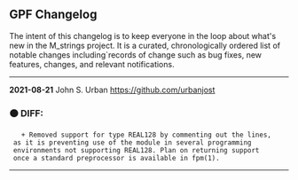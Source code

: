 ## GPF Changelog

The intent of this changelog is to keep everyone in the loop about
what's new in the M_strings project. It is a curated, chronologically ordered
list of notable changes including`records of change such as bug fixes,
new features, changes, and relevant notifications.

---
**2021-08-21**  John S. Urban  <https://github.com/urbanjost>

### :orange_circle: DIFF:
       + Removed support for type REAL128 by commenting out the lines,
	 as it is preventing use of the module in several programming
	 environments not supporting REAL128. Plan on returning support
	 once a standard preprocessor is available in fpm(1).
---

<!--
### :orange_circle: DIFF:
### :green_circle: ADD:
### :red_circle: FIX:
   - [x] manpage
   - [x] demo program
   - [ ] unit test
-->
